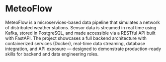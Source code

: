 # MeteoFlow
MeteoFlow is a microservices-based data pipeline that simulates a network of distributed weather stations. Sensor data is streamed in real time using Kafka, stored in PostgreSQL, and made accessible via a RESTful API built with FastAPI.  The project showcases a full backend architecture with containerized services (Docker), real-time data streaming, database integration, and API exposure — designed to demonstrate production-ready skills for backend and data engineering roles.
